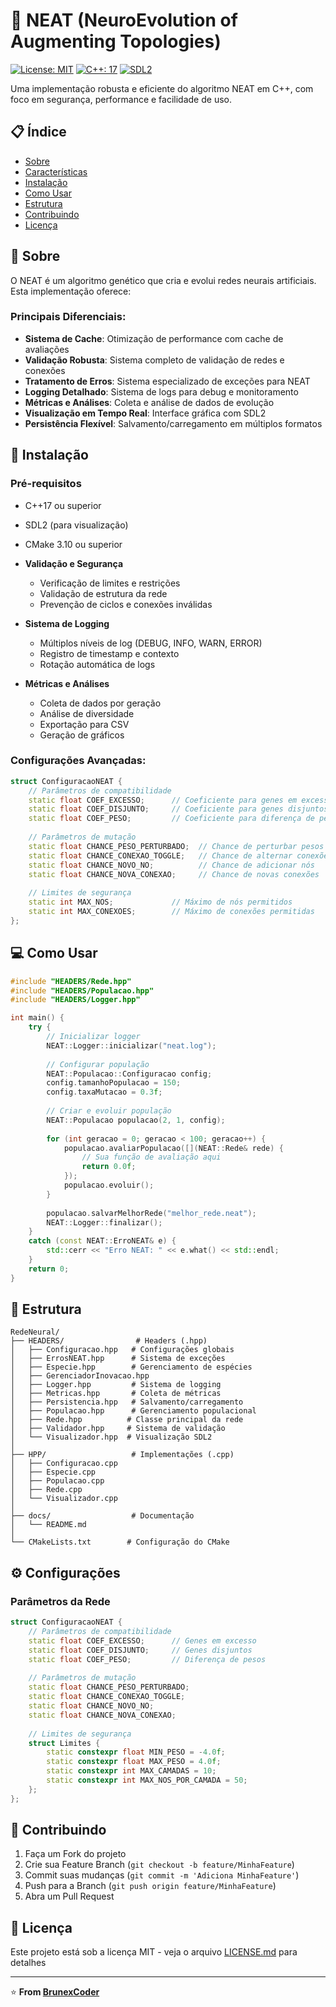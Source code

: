 # 🧠 NEAT (NeuroEvolution of Augmenting Topologies)

[![License: MIT](https://img.shields.io/badge/License-MIT-yellow.svg)](https://opensource.org/licenses/MIT)
[![C++: 17](https://img.shields.io/badge/C++-17-blue.svg)](https://isocpp.org/wiki/faq/cpp17)
[![SDL2](https://img.shields.io/badge/SDL-2.0-orange.svg)](https://www.libsdl.org/)

Uma implementação robusta e eficiente do algoritmo NEAT em C++, com foco em segurança, performance e facilidade de uso.

## 📋 Índice

- [Sobre](#-sobre)
- [Características](#-características)
- [Instalação](#-instalação)
- [Como Usar](#-como-usar)
- [Estrutura](#-estrutura)
- [Contribuindo](#-contribuindo)
- [Licença](#-licença)

## 🎯 Sobre

O NEAT é um algoritmo genético que cria e evolui redes neurais artificiais. Esta implementação oferece:

### Principais Diferenciais:
- **Sistema de Cache**: Otimização de performance com cache de avaliações
- **Validação Robusta**: Sistema completo de validação de redes e conexões
- **Tratamento de Erros**: Sistema especializado de exceções para NEAT
- **Logging Detalhado**: Sistema de logs para debug e monitoramento
- **Métricas e Análises**: Coleta e análise de dados de evolução
- **Visualização em Tempo Real**: Interface gráfica com SDL2
- **Persistência Flexível**: Salvamento/carregamento em múltiplos formatos

## 🔧 Instalação

### Pré-requisitos
- C++17 ou superior
- SDL2 (para visualização)
- CMake 3.10 ou superior

- **Validação e Segurança**
  - Verificação de limites e restrições
  - Validação de estrutura da rede
  - Prevenção de ciclos e conexões inválidas

- **Sistema de Logging**
  - Múltiplos níveis de log (DEBUG, INFO, WARN, ERROR)
  - Registro de timestamp e contexto
  - Rotação automática de logs

- **Métricas e Análises**
  - Coleta de dados por geração
  - Análise de diversidade
  - Exportação para CSV
  - Geração de gráficos

### Configurações Avançadas:
```cpp
struct ConfiguracaoNEAT {
    // Parâmetros de compatibilidade
    static float COEF_EXCESSO;      // Coeficiente para genes em excesso
    static float COEF_DISJUNTO;     // Coeficiente para genes disjuntos
    static float COEF_PESO;         // Coeficiente para diferença de pesos
    
    // Parâmetros de mutação
    static float CHANCE_PESO_PERTURBADO;  // Chance de perturbar pesos
    static float CHANCE_CONEXAO_TOGGLE;   // Chance de alternar conexões
    static float CHANCE_NOVO_NO;          // Chance de adicionar nós
    static float CHANCE_NOVA_CONEXAO;     // Chance de novas conexões
    
    // Limites de segurança
    static int MAX_NOS;             // Máximo de nós permitidos
    static int MAX_CONEXOES;        // Máximo de conexões permitidas
};
```

## 💻 Como Usar

```cpp
#include "HEADERS/Rede.hpp"
#include "HEADERS/Populacao.hpp"
#include "HEADERS/Logger.hpp"

int main() {
    try {
        // Inicializar logger
        NEAT::Logger::inicializar("neat.log");
        
        // Configurar população
        NEAT::Populacao::Configuracao config;
        config.tamanhoPopulacao = 150;
        config.taxaMutacao = 0.3f;
        
        // Criar e evoluir população
        NEAT::Populacao populacao(2, 1, config);
        
        for (int geracao = 0; geracao < 100; geracao++) {
            populacao.avaliarPopulacao([](NEAT::Rede& rede) {
                // Sua função de avaliação aqui
                return 0.0f;
            });
            populacao.evoluir();
        }
        
        populacao.salvarMelhorRede("melhor_rede.neat");
        NEAT::Logger::finalizar();
    }
    catch (const NEAT::ErroNEAT& e) {
        std::cerr << "Erro NEAT: " << e.what() << std::endl;
    }
    return 0;
}
```

## 📁 Estrutura

```
RedeNeural/
├── HEADERS/                # Headers (.hpp)
│   ├── Configuracao.hpp   # Configurações globais
│   ├── ErrosNEAT.hpp      # Sistema de exceções
│   ├── Especie.hpp        # Gerenciamento de espécies
│   ├── GerenciadorInovacao.hpp
│   ├── Logger.hpp         # Sistema de logging
│   ├── Metricas.hpp       # Coleta de métricas
│   ├── Persistencia.hpp   # Salvamento/carregamento
│   ├── Populacao.hpp      # Gerenciamento populacional
│   ├── Rede.hpp          # Classe principal da rede
│   ├── Validador.hpp     # Sistema de validação
│   └── Visualizador.hpp  # Visualização SDL2
│
├── HPP/                   # Implementações (.cpp)
│   ├── Configuracao.cpp
│   ├── Especie.cpp
│   ├── Populacao.cpp
│   ├── Rede.cpp
│   └── Visualizador.cpp
│
├── docs/                  # Documentação
│   └── README.md
│
└── CMakeLists.txt        # Configuração do CMake
```

## ⚙️ Configurações

### Parâmetros da Rede
```cpp
struct ConfiguracaoNEAT {
    // Parâmetros de compatibilidade
    static float COEF_EXCESSO;      // Genes em excesso
    static float COEF_DISJUNTO;     // Genes disjuntos
    static float COEF_PESO;         // Diferença de pesos
    
    // Parâmetros de mutação
    static float CHANCE_PESO_PERTURBADO;
    static float CHANCE_CONEXAO_TOGGLE;
    static float CHANCE_NOVO_NO;
    static float CHANCE_NOVA_CONEXAO;
    
    // Limites de segurança
    struct Limites {
        static constexpr float MIN_PESO = -4.0f;
        static constexpr float MAX_PESO = 4.0f;
        static constexpr int MAX_CAMADAS = 10;
        static constexpr int MAX_NOS_POR_CAMADA = 50;
    };
};
```

## 🤝 Contribuindo

1. Faça um Fork do projeto
2. Crie sua Feature Branch (`git checkout -b feature/MinhaFeature`)
3. Commit suas mudanças (`git commit -m 'Adiciona MinhaFeature'`)
4. Push para a Branch (`git push origin feature/MinhaFeature`)
5. Abra um Pull Request

## 📝 Licença

Este projeto está sob a licença MIT - veja o arquivo [LICENSE.md](LICENSE.md) para detalhes

---
⭐️ **From [BrunexCoder](https://github.com/Brunexgmaer09)**
